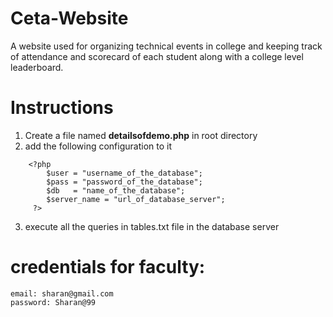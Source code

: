 # Ceta-Website

A website used for organizing technical events in college and keeping track of attendance and scorecard of each student along with a college level leaderboard.

# Instructions
1) Create a file named **detailsofdemo.php** in root directory
2) add the following configuration to it

```
    <?php
        $user = "username_of_the_database";
        $pass = "password_of_the_database";
        $db   = "name_of_the_database";
        $server_name = "url_of_database_server";
     ?>
```

3) execute all the queries in tables.txt file in the database server

# credentials for faculty:
    email: sharan@gmail.com
    password: Sharan@99
